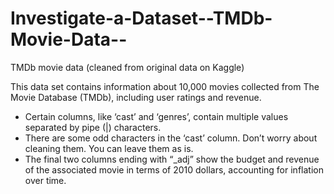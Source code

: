 # Investigate-a-Dataset--TMDb-Movie-Data--
TMDb movie data (cleaned from original data on Kaggle)

This data set contains information about 10,000 movies collected from The Movie Database (TMDb), including user ratings and revenue.

* Certain columns, like ‘cast’ and ‘genres’, contain multiple values separated by pipe (|) characters.
* There are some odd characters in the ‘cast’ column. Don’t worry about cleaning them. You can leave them as is.
* The final two columns ending with “_adj” show the budget and revenue of the associated movie in terms of 2010 dollars, accounting for inflation over time.

